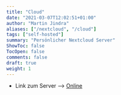 ```yaml
---
title: "Cloud"
date: "2021-03-07T12:02:51+01:00"
author: "Martin Jindra"
aliases: ["/nextcloud", "/cloud"]
tags: ["self-hosted"]
summary: "Persönlicher Nextcloud Server"
ShowToc: false
TocOpen: false
comments: false
draft: true
weight: 1
---
```


+ Link zum Server --> [Online](https://lxcloud.mjindra.eu)
